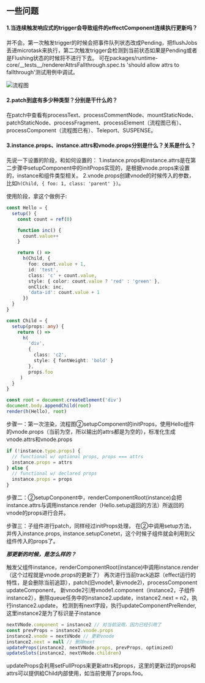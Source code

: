 ## 一些问题
#### 1.当连续触发响应式的trigger会导致组件的effectComponent连续执行更新吗？
并不会。第一次触发trigger的时候会把事件队列状态改成Pending，把flushJobs丢进microtask来执行，第二次触发trigger会检测到当前状态如果是Pending或者是Flushing状态的时候将不进行下去。
可在packages/runtime-core/\_\_tests\_\_/rendererAttrsFallthrough.spec.ts 'should allow attrs to fallthrough'测试用例中调试。

![流程图](https://res.psy-1.com/FuStWNAasmJ0eOOjTm_nC_7ON0uz)

#### 2.patch到底有多少种类型？分别是干什么的？
在patch中查看有processText、processCommentNode、mountStaticNode、patchStaticNode、processFragment、processElement（流程图已有）、processComponent（流程图已有）、Teleport、SUSPENSE。


#### 3.instance.props、instance.attrs和vnode.props分别是什么？关系是什么？
 先说一下设置的阶段，和如何设置的：
 1.instance.props和instance.attrs是在第二步骤中setupComponent中的initProps实现的，是根据vnode.props来设置的，instance和组件类型相关。
 2.vnode.props创建vnode的时候传入的参数，比如```h(Child, { foo: 1, class: 'parent' })```。
 
使用阶段，拿这个做例子:
```typescript
const Hello = {
  setup() {
    const count = ref(0)

    function inc() {
      count.value++
    }

    return () =>
      h(Child, {
        foo: count.value + 1,
        id: 'test',
        class: 'c' + count.value,
        style: { color: count.value ? 'red' : 'green' },
        onClick: inc,
        'data-id': count.value + 1
      })
  }
}

const Child = {
  setup(props: any) {
    return () =>
      h(
        'div',
        {
          class: 'c2',
          style: { fontWeight: 'bold' }
        },
        props.foo
     )
  }
}

const root = document.createElement('div')
document.body.appendChild(root)
render(h(Hello), root)

```

步骤一：第一次渲染，流程图②setupComponent的initProps，使用Hello组件的vnode.props（当前为空，所以输出的attrs都是为空的），标准化生成vnode.attrs和vnode.props
```typescript
if (!instance.type.props) {
  // functional w/ optional props, props === attrs
  instance.props = attrs
} else {
  // functional w/ declared props
  instance.props = props
}
```

步骤二：②setupConponent中，renderComponentRoot(instance)会把instance.attrs与调用instance.render（Hello.setup返回的方法）所返回的vnode的props进行合并。

步骤三：子组件进行patch，同样经过initProps处理，
在②中调用setup方法，并传入instance.props, instance.setupConetxt，这个时候子组件就会利用到父组件传入的props了。

_**那更新的时候，是怎么样的？**_

触发父组件instance，renderComponentRoot(instance)中调用instance.render（这个过程就是vnode.props的更新了）
再次进行当前track追踪（effect运行的特性，是会删除当前追踪），patch(旧vnode1, 新vnode2)，processComponent updateComponent，
新vnode2引用vnode1.component（instance2，子组件instance2），删除queue任务中的instance2.update，instance2.next = n2，执行instance2.update，
检测到有next字段，执行updateComponentPreRender,这里instance2是为了标识是子instance
```typescript
nextVNode.component = instance2 // 对当前没用，因为已经引用了
const prevProps = instance2.vnode.props
instance2.vnode = nextVNode // 更新vnode
instance2.next = null // 删除next
updateProps(instance2, nextVNode.props, prevProps, optimized)
updateSlots(instance2, nextVNode.children)
```
updateProps会利用setFullProps来更新attrs和props，这里的更新过的props和attrs可以提供給Child内部使用，如当前使用了props.foo。
